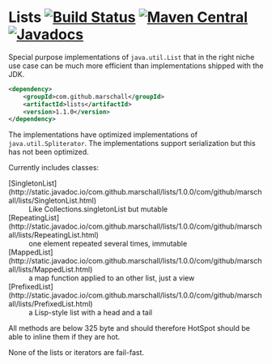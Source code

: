 Lists [![Build Status](https://travis-ci.org/marschall/lists.svg)](https://travis-ci.org/marschall/lists) [![Maven Central](https://maven-badges.herokuapp.com/maven-central/com.github.marschall/lists/badge.svg)](https://maven-badges.herokuapp.com/maven-central/com.github.marschall/lists) [![Javadocs](http://www.javadoc.io/badge/com.github.marschall/lists.svg)](http://www.javadoc.io/doc/com.github.marschall/lists)
=====

Special purpose implementations of `java.util.List` that in the right niche use case can be much more efficient than implementations shipped with the JDK.

```xml
<dependency>
    <groupId>com.github.marschall</groupId>
    <artifactId>lists</artifactId>
    <version>1.1.0</version>
</dependency>
```

The implementations have optimized implementations of `java.util.Spliterator`.
The implementations support serialization but this has not been optimized.

Currently includes classes:
<dl>
<dt>[SingletonList](http://static.javadoc.io/com.github.marschall/lists/1.0.0/com/github/marschall/lists/SingletonList.html)</dt>
<dd>Like Collections.singletonList but mutable</dd>
<dt>[RepeatingList](http://static.javadoc.io/com.github.marschall/lists/1.0.0/com/github/marschall/lists/RepeatingList.html)</dt>
<dd>one element repeated several times, immutable</dd>
<dt>[MappedList](http://static.javadoc.io/com.github.marschall/lists/1.0.0/com/github/marschall/lists/MappedList.html)</dt>
<dd>a map function applied to an other list, just a view</dd>
<dt>[PrefixedList](http://static.javadoc.io/com.github.marschall/lists/1.0.0/com/github/marschall/lists/PrefixedList.html)</dt>
<dd>a Lisp-style list with a head and a tail</dd>
</dl>

All methods are below 325 byte and should therefore HotSpot should be able to inline them if they are hot.

None of the lists or iterators are fail-fast.

